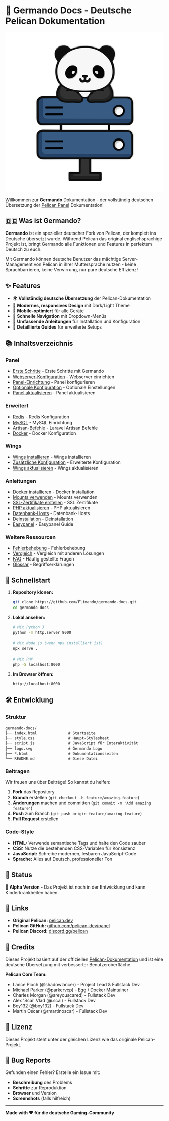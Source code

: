 # 🦅 Germando Docs - Deutsche Pelican Dokumentation

![Germando Logo](logo.svg)

Willkommen zur **Germando** Dokumentation - der vollständig deutschen Übersetzung der [Pelican Panel](https://pelican.dev) Dokumentation!

## 🇩🇪 Was ist Germando?

**Germando** ist ein spezieller deutscher Fork von Pelican, der komplett ins Deutsche übersetzt wurde. Während Pelican das original englischsprachige Projekt ist, bringt Germando alle Funktionen und Features in perfektem Deutsch zu euch.

Mit Germando können deutsche Benutzer das mächtige Server-Management von Pelican in ihrer Muttersprache nutzen - keine Sprachbarrieren, keine Verwirrung, nur pure deutsche Effizienz!

## ✨ Features

- 🌍 **Vollständig deutsche Übersetzung** der Pelican-Dokumentation
- 🎨 **Modernes, responsives Design** mit Dark/Light Theme
- 📱 **Mobile-optimiert** für alle Geräte
- 🚀 **Schnelle Navigation** mit Dropdown-Menüs
- 📖 **Umfassende Anleitungen** für Installation und Konfiguration
- 🔧 **Detaillierte Guides** für erweiterte Setups

## 📚 Inhaltsverzeichnis

### Panel
- [Erste Schritte](getting_started.html) - Erste Schritte mit Germando
- [Webserver-Konfiguration](webserver.html) - Webserver einrichten
- [Panel-Einrichtung](panel_setup.html) - Panel konfigurieren
- [Optionale Konfiguration](optional_config.html) - Optionale Einstellungen
- [Panel aktualisieren](updating_panel.html) - Panel aktualisieren

### Erweitert
- [Redis](advanced_setup.html) - Redis Konfiguration
- [MySQL](advanced_setup.html) - MySQL Einrichtung
- [Artisan-Befehle](artisan_commands.html) - Laravel Artisan Befehle
- [Docker](docker.html) - Docker Konfiguration

### Wings
- [Wings installieren](wings_installation.html) - Wings installieren
- [Zusätzliche Konfiguration](wings_configuration.html) - Erweiterte Konfiguration
- [Wings aktualisieren](wings_updating.html) - Wings aktualisieren

### Anleitungen
- [Docker installieren](docker_guide.html) - Docker Installation
- [Mounts verwenden](mounts_guide.html) - Mounts verwenden
- [SSL-Zertifikate erstellen](ssl_guide.html) - SSL Zertifikate
- [PHP aktualisieren](php_upgrade.html) - PHP aktualisieren
- [Datenbank-Hosts](database_hosts.html) - Datenbank-Hosts
- [Deinstallation](uninstalling.html) - Deinstallation
- [Easypanel](easypanel.html) - Easypanel Guide

### Weitere Ressourcen
- [Fehlerbehebung](troubleshooting.html) - Fehlerbehebung
- [Vergleich](comparison.html) - Vergleich mit anderen Lösungen
- [FAQ](faq.html) - Häufig gestellte Fragen
- [Glossar](glossary.html) - Begriffserklärungen

## 🚀 Schnellstart

1. **Repository klonen:**
   ```bash
   git clone https://github.com/Flimando/germando-docs.git
   cd germando-docs
   ```

2. **Lokal ansehen:**
   ```bash
   # Mit Python 3
   python -m http.server 8000
   
   # Mit Node.js (wenn npx installiert ist)
   npx serve .
   
   # Mit PHP
   php -S localhost:8000
   ```

3. **Im Browser öffnen:**
   ```
   http://localhost:8000
   ```

## 🛠️ Entwicklung

### Struktur

```
germando-docs/
├── index.html              # Startseite
├── style.css               # Haupt-Stylesheet
├── script.js               # JavaScript für Interaktivität
├── logo.svg                # Germando Logo
├── *.html                  # Dokumentationsseiten
└── README.md               # Diese Datei
```

### Beitragen

Wir freuen uns über Beiträge! So kannst du helfen:

1. **Fork** das Repository
2. **Branch** erstellen (`git checkout -b feature/amazing-feature`)
3. **Änderungen** machen und committen (`git commit -m 'Add amazing feature'`)
4. **Push** zum Branch (`git push origin feature/amazing-feature`)
5. **Pull Request** erstellen

### Code-Style

- **HTML:** Verwende semantische Tags und halte den Code sauber
- **CSS:** Nutze die bestehenden CSS-Variablen für Konsistenz
- **JavaScript:** Schreibe modernen, lesbaren JavaScript-Code
- **Sprache:** Alles auf Deutsch, professioneller Ton

## 📄 Status

🚧 **Alpha Version** - Das Projekt ist noch in der Entwicklung und kann Kinderkrankheiten haben.

## 🔗 Links

- **Original Pelican:** [pelican.dev](https://pelican.dev)
- **Pelican GitHub:** [github.com/pelican-dev/panel](https://github.com/pelican-dev/panel)
- **Pelican Discord:** [discord.gg/pelican](https://discord.gg/pelican)

## 🤝 Credits

Dieses Projekt basiert auf der offiziellen [Pelican-Dokumentation](https://pelican.dev/docs/) und ist eine deutsche Übersetzung mit verbesserter Benutzeroberfläche.

**Pelican Core Team:**
- Lance Pioch (@shadowlancer) - Project Lead & Fullstack Dev
- Michael Parker (@parkervcp) - Egg / Docker Maintainer
- Charles Morgan (@areyouscared) - Fullstack Dev
- Alex 'Scai' Vlad (@.scai) - Fullstack Dev
- Boy132 (@boy132) - Fullstack Dev
- Martin Oscar (@rmartinoscar) - Fullstack Dev

## 📝 Lizenz

Dieses Projekt steht unter der gleichen Lizenz wie das originale Pelican-Projekt.

## 🐛 Bug Reports

Gefunden einen Fehler? Erstelle ein Issue mit:
- **Beschreibung** des Problems
- **Schritte** zur Reproduktion
- **Browser** und Version
- **Screenshots** (falls hilfreich)

---

**Made with ❤️ für die deutsche Gaming-Community** 